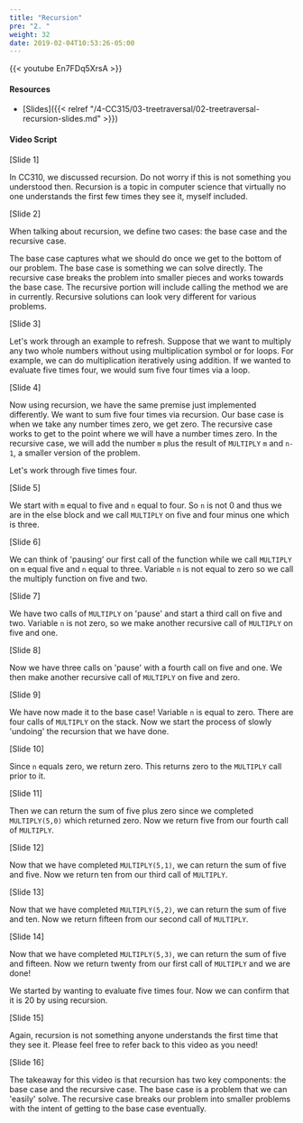 ```yaml
---
title: "Recursion"
pre: "2. "
weight: 32
date: 2019-02-04T10:53:26-05:00
---
```


{{< youtube En7FDq5XrsA >}}

#### Resources
* [Slides]({{< relref "/4-CC315/03-treetraversal/02-treetraversal-recursion-slides.md" >}})

#### Video Script

[Slide 1]

In CC310, we discussed recursion. Do not worry if this is not something you understood then. Recursion is a topic in computer science that virtually no one understands the first few times they see it, myself included. 

[Slide 2]

When talking about recursion, we define two cases: the base case and the recursive case. 

The base case captures what we should do once we get to the bottom of our problem. The base case is something we can solve directly. The recursive case breaks the problem into smaller pieces and works towards the base case. The recursive portion will include calling the method we are in currently. Recursive solutions can look very different for various problems. 

[Slide 3]

Let's work through an example to refresh. Suppose that we want to multiply any two whole numbers without using multiplication symbol or for loops. For example, we can do multiplication iteratively using addition. If we wanted to evaluate five times four, we would sum five four times via a loop.

[Slide 4]

Now using recursion, we have the same premise just implemented differently. We want to sum five four times via recursion. Our base case is when we take any number times zero, we get zero. The recursive case works to get to the point where we will have a number times zero. In the recursive case, we will add the number `m` plus the result of `MULTIPLY` `m` and `n-1`, a smaller version of the problem. 

Let's work through five times four. 

[Slide 5]

We start with `m` equal to five and `n` equal to four. So `n` is not 0 and thus we are in the else block and we call `MULTIPLY` on five and four minus one which is three. 

[Slide 6]

We can think of 'pausing' our first call of the function while we call `MULTIPLY` on `m` equal five and `n` equal to three. Variable `n` is not equal to zero so we call the multiply function on five and two.

[Slide 7]

We have two calls of `MULTIPLY` on 'pause' and start a third call on five and two. Variable `n` is not zero, so we make another recursive call of `MULTIPLY` on five and one. 

[Slide 8]

Now we have three calls on 'pause' with a fourth call on five and one. We then make another recursive call of `MULTIPLY` on five and zero. 

[Slide 9]

We have now made it to the base case! Variable `n` is equal to zero. There are four calls of `MULTIPLY` on the stack. Now we start the process of slowly 'undoing' the recursion that we have done. 

[Slide 10]

Since `n` equals zero, we return zero. This returns zero to the `MULTIPLY` call prior to it. 

[Slide 11]

Then we can return the sum of five plus zero since we completed `MULTIPLY(5,0)` which returned zero. Now we return five from our fourth call of `MULTIPLY`.

[Slide 12]

Now that we have completed `MULTIPLY(5,1)`, we can return the sum of five and five. Now we return ten from our third call of `MULTIPLY`.

[Slide 13]

Now that we have completed `MULTIPLY(5,2)`, we can return the sum of five and ten. Now we return fifteen from our second call of `MULTIPLY`.

[Slide 14]

Now that we have completed `MULTIPLY(5,3)`, we can return the sum of five and fifteen. Now we return twenty from our first call of `MULTIPLY` and we are done! 

We started by wanting to evaluate five times four. Now we can confirm that it is 20 by using recursion. 

[Slide 15]

Again, recursion is not something anyone understands the first time that they see it. Please feel free to refer back to this video as you need! 

[Slide 16]

The takeaway for this video is that recursion has two key components: the base case and the recursive case. The base case is a problem that we can 'easily' solve. The recursive case breaks our problem into smaller problems with the intent of getting to the base case eventually. 